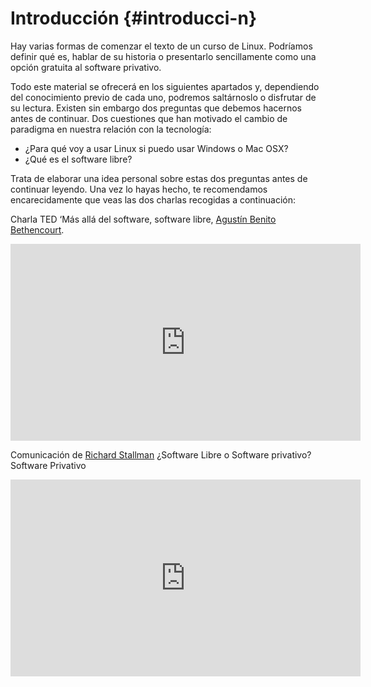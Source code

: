# Introducción {#introducci-n}

Hay varias formas de comenzar el texto de un curso de Linux. Podríamos definir qué es, hablar de su historia o presentarlo sencillamente como una opción gratuita al software privativo.

Todo este material se ofrecerá en los siguientes apartados y, dependiendo del conocimiento previo de cada uno, podremos saltárnoslo o disfrutar de su lectura. Existen sin embargo dos preguntas que debemos hacernos antes de continuar. Dos cuestiones que han motivado el cambio de paradigma en nuestra relación con la tecnología:

*   ¿Para qué voy a usar Linux si puedo usar Windows o Mac OSX?
*   ¿Qué es el software libre?

Trata de elaborar una idea personal sobre estas dos preguntas antes de continuar leyendo. Una vez lo hayas hecho, te recomendamos encarecidamente que veas las dos charlas recogidas a continuación:

Charla TED ‘Más allá del software, software libre, [Agustín Benito Bethencourt](https://www.google.com/url?q=https://www.linkedin.com/in/toscalix/&sa=D&ust=1509364089061000&usg=AFQjCNFJ7rww2yzR3uzU9yr0Rl8r4o4F6g).

<iframe width="560" height="315" src="https://www.youtube.com/embed/KVGanTNSyAY?rel=0" frameborder="0" allowfullscreen></iframe>

Comunicación de [Richard Stallman](https://www.google.com/url?q=https://es.wikipedia.org/wiki/Richard_Stallman&sa=D&ust=1509364089062000&usg=AFQjCNGdtGAKFADOHU6JHeW1bYK-VjpNwQ)  ¿Software Libre o Software privativo? Software Privativo

<iframe width="560" height="315" src="https://www.youtube.com/embed/LaL1Q6omiZs?rel=0" frameborder="0" allowfullscreen></iframe>